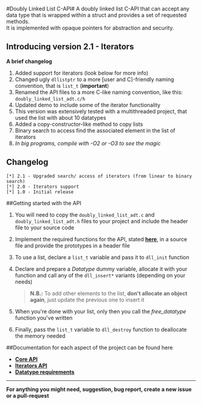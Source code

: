 #Doubly Linked List C-API#
A doubly linked list C-API that can accept any data type that is wrapped within a struct and provides a set of requested methods.  
It is implemented with opaque pointers for abstraction and security. 

## Introducing version 2.1 - Iterators
**A brief changelog**  
1. Added support for iterators (look below for more info)  
2. Changed ugly `dllistptr` to a more [user and C]-friendly naming convention, that is `list_t` (**important**)  
3. Renamed the API files to a more C-like naming convention, like this: `doubly_linked_list_adt.c/h`  
4. Updated demo to include some of the iterator functionality  
5. This version was extensively tested with a multithreaded project, that used the list with about 10 datatypes  
6. Added a copy-constructor-like method to copy lists  
7. Binary search to access find the associated element in the list of iterators  
8. *In big programs, compile with -O2 or -O3 to see the magic*

## Changelog
~~~
[*] 2.1 - Upgraded search/ access of iterators (from linear to binary search)
[*] 2.0 - Iterators support
[*] 1.0 - Initial release
~~~

##Getting started with the API
1. You will need to copy the `doubly_linked_list_adt.c` and `doubly_linked_list_adt.h` files  to your project and include the header file to your source code
2. Implement the required functions for the API, stated [**here**](DATATYPE_REQUIREMENTS.md), in a source file and provide the prototypes in a header file
3. To use a list, declare a `list_t` variable and pass it to `dll_init` function
4. Declare and prepare a *Datatype* dummy variable, allocate it with your function and call any of the `dll_insert*` variants (depending on your needs) 

    > **N.B.:** To add other elements to the list, **don't allocate an object again**, just update the previous one to insert it

5. When you're done with your list, only then you call the *free_datatype* function you've written  
6. Finally, pass the `list_t` variable to `dll_destroy` function to deallocate the memory needed


##Documentation for each aspect of the project can be found here
- [**Core API**](API_METHODS.md)
- [**Iterators API**](ITER_METHODS.md)
- [**Datatype requirements**](DATATYPE_REQUIREMENTS.md)

---
**For anything you might need, suggestion, bug report, create a new issue or a pull-request**
